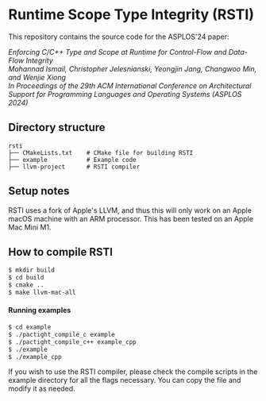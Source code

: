 # Runtime Scope Type Integrity (RSTI)

This repository contains the source code for the ASPLOS'24 paper:

*Enforcing C/C++ Type and Scope at Runtime for Control-Flow and Data-Flow Integrity*\
*Mohannad Ismail, Christopher Jelesnianski, Yeongjin Jang, Changwoo Min, and Wenjie Xiong*\
*In Proceedings of the 29th ACM International Conference on Architectural Support for Programming Languages and Operating Systems (ASPLOS 2024)*

## Directory structure
```{.sh}
rsti
├── CMakeLists.txt    # CMake file for building RSTI
├── example           # Example code
├── llvm-project      # RSTI compiler
```


## Setup notes
RSTI uses a fork of Apple's LLVM, and thus this will only work on an Apple macOS machine with an ARM processor. This has been tested on an Apple Mac Mini M1.

## How to compile RSTI
```bash
$ mkdir build
$ cd build
$ cmake ..
$ make llvm-mac-all
```

#### Running examples
```bash
$ cd example
$ ./pactight_compile_c example
$ ./pactight_compile_c++ example_cpp
$ ./example
$ ./example_cpp
```
If you wish to use the RSTI compiler, please check the compile scripts in the example directory for all the flags necessary. You can copy the file and modify it as needed.
